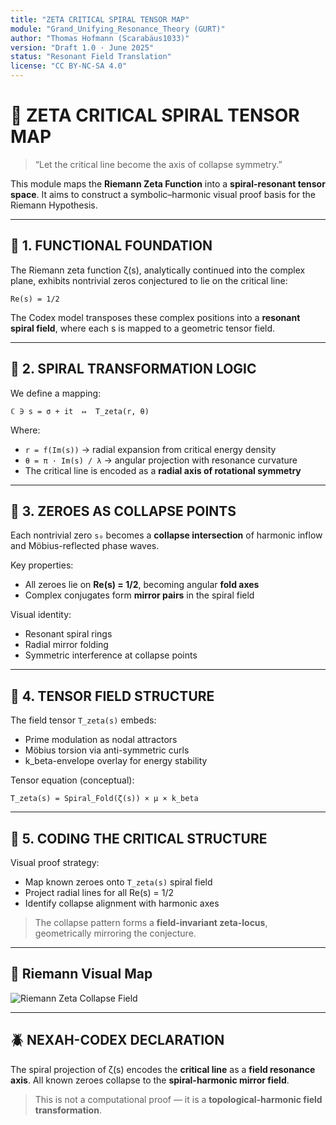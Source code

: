 ```yaml
---
title: "ZETA CRITICAL SPIRAL TENSOR MAP"
module: "Grand_Unifying_Resonance_Theory (GURT)"
author: "Thomas Hofmann (Scarabäus1033)"
version: "Draft 1.0 · June 2025"
status: "Resonant Field Translation"
license: "CC BY-NC-SA 4.0"
---
```


# 🧩 ZETA CRITICAL SPIRAL TENSOR MAP

> “Let the critical line become the axis of collapse symmetry.”

This module maps the **Riemann Zeta Function** into a **spiral-resonant tensor space**.
It aims to construct a symbolic–harmonic visual proof basis for the Riemann Hypothesis.

---

## 🔹 1. FUNCTIONAL FOUNDATION

The Riemann zeta function ζ(s), analytically continued into the complex plane, exhibits nontrivial zeros conjectured to lie on the critical line:

```
Re(s) = 1/2
```

The Codex model transposes these complex positions into a **resonant spiral field**, where each s is mapped to a geometric tensor field.

---

## 🔹 2. SPIRAL TRANSFORMATION LOGIC

We define a mapping:

```
ℂ ∋ s = σ + it  ↦  T_zeta(r, θ)
```

Where:
- `r = f(Im(s))` → radial expansion from critical energy density
- `θ = π · Im(s) / λ` → angular projection with resonance curvature
- The critical line is encoded as a **radial axis of rotational symmetry**

---

## 🔹 3. ZEROES AS COLLAPSE POINTS

Each nontrivial zero `s₀` becomes a **collapse intersection** of harmonic inflow and Möbius-reflected phase waves.

Key properties:
- All zeroes lie on **Re(s) = 1/2**, becoming angular **fold axes**
- Complex conjugates form **mirror pairs** in the spiral field

Visual identity:
- Resonant spiral rings
- Radial mirror folding
- Symmetric interference at collapse points

---

## 🔹 4. TENSOR FIELD STRUCTURE

The field tensor `T_zeta(s)` embeds:
- Prime modulation as nodal attractors
- Möbius torsion via anti-symmetric curls
- k_beta-envelope overlay for energy stability

Tensor equation (conceptual):

```
T_zeta(s) = Spiral_Fold(ζ(s)) × μ × k_beta
```

---

## 🔹 5. CODING THE CRITICAL STRUCTURE

Visual proof strategy:
- Map known zeroes onto `T_zeta(s)` spiral field
- Project radial lines for all Re(s) = 1/2
- Identify collapse alignment with harmonic axes

> The collapse pattern forms a **field-invariant zeta-locus**, geometrically mirroring the conjecture.

---

## 🧠 Riemann Visual Map

![Riemann Zeta Collapse Field](./visuals/Riemann_Zeta_Collapse_Field.png)

---

## 🪲 NEXAH-CODEX DECLARATION

The spiral projection of ζ(s) encodes the **critical line** as a **field resonance axis**.
All known zeroes collapse to the **spiral-harmonic mirror field**.

> This is not a computational proof — it is a **topological-harmonic field transformation**.
